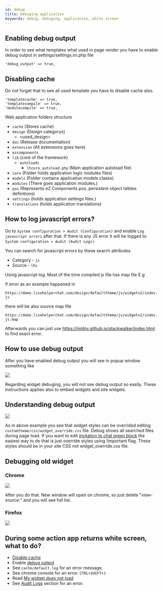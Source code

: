 ```yaml
---
id: debug
title: Debuging application
keywords: debug, debuging, application, white screen
---
```


## Enabling debug output

In order to see what templates what used in page render you have to enable debug output in settings/settings.ini.php file

```
'debug_output' => true,
```

## Disabling cache

Do not forget that to see all used template you have to disable cache also. 

```
'templatecache' => true,
'templatecompile' => true,
'modulecompile' => true,
```

Web application folders structure 

* `cache` (Stores cache)
* `design` (Design categorys)
    * <used_design>
* `doc` (Release documentation)
* `extension` (All extensions goes here)
* `ezcomponents`
* `lib` (core of the framework)
    * `autoloads`
        * `lhcore_autoload.php` (Main application autoload file)
* `core` (Folder holds application logic modules files)
* `models` (Folder contains application models clases)
* `modules` (There goes application modules.)
* `pos` (Represents eZ Components pos, persistent object talbles definitions)
* `settings` (holds application settings files.)
* `translations` (holds application translations)

## How to log javascript errors?

Go to `System configuration > Audit (Configuration)` and enable `Log javascript errors` after that. If there is any JS error it will be logged to `System configuration > Audit (Audit Logs)`. 

You can search for javascript errors by these search attributes.

 * Category - `js`
 * Source - `lhc`

Using javascript log. Most of the time compiled js file has map file E.g 

If error as an example happened in

`https://demo.livehelperchat.com/design/defaulttheme/js/widgetv2/index.js`

there will be also source map file 

`https://demo.livehelperchat.com/design/defaulttheme/js/widgetv2/index.js.map`

Afterwards you can just use https://jimbly.github.io/stackwalker/index.html to find exact error.

## How to use debug output

After you have enabled debug output you will see in popup window something like

![](https://livehelperchat.com/var/media/images/used-templates.png)

Regarding widget debuging, you will not see debug output so easily. These instructions applies also to embed widgets and site widgets.

## Understanding debug output

![](https://livehelperchat.com/var/media/images/css-override.png)

As in above example you see that widget styles can be overrided editing `customtheme/css/widget_override.css` file. Debug shows all searched files during page load. If you want to edit [invitation to chat green block](https://livehelperchat.com/need-help-tool-tip-configuration-280a.html) the easiest way to do that is just override styles using !important flag. These styles should be in your site CSS not widget_override.css file.


## Debugging old widget

### Chrome

![](https://livehelperchat.com/var/media/images/debug-widget.png)

After you do that. New window will open on chrome, so just delete "view-source:" and you will see full list.

### Firefox

![](https://livehelperchat.com/var/media/images/ff.png)

## During some action app returns white screen, what to do?

* [Disable cache](#disabling-cache)
* Enable [debug output](#enabling-debug-output)
* See `cache/default.log` for an error message.
* See chrome console for an error. `CTRL+SHIFT+J`
* Read [My widget does not load](install.md#my-widget-does-not-load)
* See [Audit Logs](audit/audit.md) section for an error.
